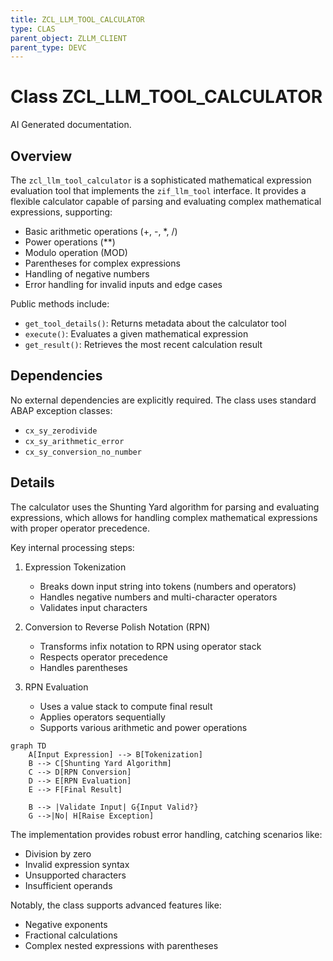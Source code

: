```yaml
---
title: ZCL_LLM_TOOL_CALCULATOR
type: CLAS
parent_object: ZLLM_CLIENT
parent_type: DEVC
---
```


# Class ZCL_LLM_TOOL_CALCULATOR

AI Generated documentation.

## Overview

The `zcl_llm_tool_calculator` is a sophisticated mathematical expression evaluation tool that implements the `zif_llm_tool` interface. It provides a flexible calculator capable of parsing and evaluating complex mathematical expressions, supporting:

- Basic arithmetic operations (+, -, *, /)
- Power operations (**)
- Modulo operation (MOD)
- Parentheses for complex expressions
- Handling of negative numbers
- Error handling for invalid inputs and edge cases

Public methods include:

- `get_tool_details()`: Returns metadata about the calculator tool
- `execute()`: Evaluates a given mathematical expression
- `get_result()`: Retrieves the most recent calculation result

## Dependencies

No external dependencies are explicitly required. The class uses standard ABAP exception classes:

- `cx_sy_zerodivide`
- `cx_sy_arithmetic_error`
- `cx_sy_conversion_no_number`

## Details

The calculator uses the Shunting Yard algorithm for parsing and evaluating expressions, which allows for handling complex mathematical expressions with proper operator precedence.

Key internal processing steps:

1. Expression Tokenization
   - Breaks down input string into tokens (numbers and operators)
   - Handles negative numbers and multi-character operators
   - Validates input characters

2. Conversion to Reverse Polish Notation (RPN)
   - Transforms infix notation to RPN using operator stack
   - Respects operator precedence
   - Handles parentheses

3. RPN Evaluation
   - Uses a value stack to compute final result
   - Applies operators sequentially
   - Supports various arithmetic and power operations

```mermaid
graph TD
    A[Input Expression] --> B[Tokenization]
    B --> C[Shunting Yard Algorithm]
    C --> D[RPN Conversion]
    D --> E[RPN Evaluation]
    E --> F[Final Result]
    
    B --> |Validate Input| G{Input Valid?}
    G -->|No| H[Raise Exception]
```

The implementation provides robust error handling, catching scenarios like:

- Division by zero
- Invalid expression syntax
- Unsupported characters
- Insufficient operands

Notably, the class supports advanced features like:

- Negative exponents
- Fractional calculations
- Complex nested expressions with parentheses
